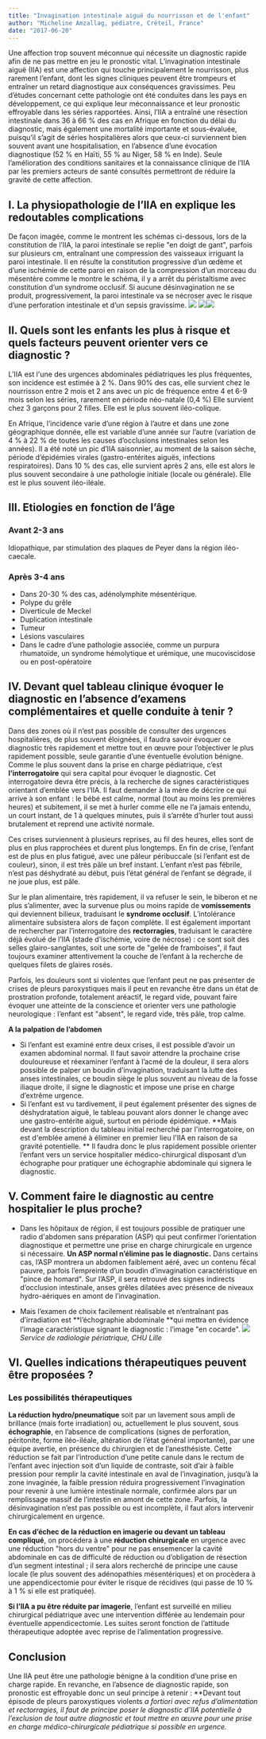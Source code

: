 ```yaml
---
title: "Invagination intestinale aiguë du nourrisson et de l'enfant"
author: "Micheline Amzallag, pédiatre, Créteil, France"
date: "2017-06-20"
---
```


Une affection trop souvent méconnue qui nécessite un diagnostic rapide afin de ne pas mettre en jeu le pronostic vital.
L’invagination intestinale aiguë (IIA) est une affection qui touche principalement le nourrisson, plus rarement l’enfant, dont les signes cliniques peuvent être trompeurs et entraîner un retard diagnostique aux conséquences gravissimes. 
Peu d’études concernant cette pathologie ont été conduites dans les pays en développement, ce qui explique leur méconnaissance et leur pronostic effroyable dans les séries rapportées. Ainsi, l’IIA a entraîné une résection intestinale dans 36 à 66 % des cas en Afrique en fonction du délai du diagnostic, mais également une mortalité importante et sous-évaluée, puisqu’il s’agit de séries hospitalières alors que ceux-ci surviennent bien souvent avant une hospitalisation, en l’absence d’une évocation diagnostique (52 % en Haïti, 55 % au Niger, 58 % en Inde).
Seule l’amélioration des conditions sanitaires et la connaissance clinique de l’IIA par les premiers acteurs de santé consultés permettront de réduire la gravité de cette affection.

## I. La physiopathologie de l’IIA en explique les redoutables complications 
De façon imagée, comme le montrent les schémas ci-dessous, lors de la constitution de l’IIA, la paroi intestinale se replie "en doigt de gant", parfois sur plusieurs cm, entraînant une compression des vaisseaux irriguant la paroi intestinale. Il en résulte la constitution progressive d’un œdème et d’une ischémie de cette paroi en raison de la compression d’un morceau du mésentère comme le montre le schéma, il y a arrêt du péristaltisme avec constitution d’un syndrome occlusif. Si aucune désinvagination ne se produit, progressivement, la paroi intestinale va se nécroser avec le risque d’une perforation intestinale et d’un sepsis gravissime.
![](iia-1772.v2-jpg.jpg)
![](iia-1773.jpg)![](iia-2_iia-2.jpg)

## II. Quels sont les enfants les plus à risque et quels facteurs peuvent orienter vers ce diagnostic ?
L’IIA est l'une des urgences abdominales pédiatriques les plus fréquentes, son incidence est estimée à 2 %.
Dans 90% des cas, elle survient chez le nourrisson entre 2 mois et 2 ans avec un pic de fréquence entre 4 et 6-9 mois selon les séries, rarement en période néo-natale (0,4 %)
Elle survient chez 3 garçons pour 2 filles.
Elle est le plus souvent iléo-colique.

En Afrique, l’incidence varie d’une région à l’autre et dans une zone géographique donnée, elle est variable d’une année sur l’autre (variation de 4 % à 22 % de toutes les causes d’occlusions intestinales selon les années). Il a été noté un pic d’IIA saisonnier, au moment de la saison sèche, période d’épidémies virales (gastro-entérites aiguës, infections respiratoires).
Dans 10 % des cas, elle survient après 2 ans, elle est alors le plus souvent secondaire à une pathologie initiale (locale ou générale).
Elle est le plus souvent iléo-iléale.

## III. Etiologies en fonction de l’âge
### Avant 2-3 ans 
Idiopathique, par stimulation des plaques de Peyer dans la région iléo-caecale.
### Après 3-4 ans 
- Dans 20-30 % des cas, adénolymphite mésentérique.  
- Polype du grêle
- Diverticule de Meckel
- Duplication intestinale
- Tumeur
- Lésions vasculaires
- Dans le cadre d’une pathologie associée, comme un purpura rhumatoïde, un syndrome hémolytique et urémique, une mucoviscidose ou en post-opératoire

## IV. Devant quel tableau clinique évoquer le diagnostic en l’absence d’examens complémentaires et quelle conduite à tenir ?
Dans des zones où il n’est pas possible de consulter des urgences hospitalières, de plus souvent éloignées, il faudra savoir évoquer ce diagnostic très rapidement et mettre tout en œuvre pour l’objectiver le plus rapidement possible, seule garantie d’une éventuelle évolution bénigne.
Comme le plus souvent dans la prise en charge pédiatrique, c’est **l’interrogatoire** qui sera capital pour évoquer le diagnostic. Cet interrogatoire devra être précis, à la recherche de signes caractéristiques orientant d’emblée vers l’IIA. Il faut demander à la mère de décrire ce qui arrive à son enfant : le bébé est calme, normal (tout au moins les premières heures) et subitement, il se met à hurler comme elle ne l’a jamais entendu, un court instant, de 1 à quelques minutes, puis il s’arrête d’hurler tout aussi brutalement et reprend une activité normale. 

Ces crises surviennent à plusieurs reprises, au fil des heures, elles sont de plus en plus rapprochées et durent plus longtemps. En fin de crise, l’enfant est de plus en plus fatigué, avec une pâleur péribuccale (si l’enfant est de couleur), sinon, il est très pâle un bref instant. L’enfant n’est pas fébrile, n’est pas déshydraté au début, puis l’état général de l’enfant se dégrade, il ne joue plus, est pâle.

Sur le plan alimentaire, très rapidement, il va refuser le sein, le biberon et ne plus s’alimenter, avec la survenue plus ou moins rapide de **vomissements** qui deviennent bilieux, traduisant le **syndrome occlusif**. L’intolérance alimentaire subsistera alors de façon complète.
Il est également important de rechercher par l’interrogatoire des **rectorragies**, traduisant le caractère déjà évolué de l’IIA (stade d’ischémie, voire de nécrose) : ce sont soit des selles glairo-sanglantes, soit une sorte de "gelée de framboises", il faut toujours examiner attentivement la couche de l’enfant à la recherche de quelques filets de glaires rosés.

Parfois, les douleurs sont si violentes que l’enfant peut ne pas présenter de crises de pleurs paroxystiques mais il peut en revanche être dans un état de prostration profonde, totalement aréactif, le regard vide, pouvant faire évoquer une atteinte de la conscience et orienter vers une pathologie neurologique : l’enfant est "absent", le regard vide, très pâle, trop calme.

**A la palpation de l’abdomen** 
- Si l’enfant est examiné entre deux crises, il est possible d’avoir un examen abdominal normal. Il faut savoir attendre la prochaine crise douloureuse et réexaminer l’enfant à l’acmé de la douleur, il sera alors possible de palper un boudin d’invagination, traduisant la lutte des anses intestinales, ce boudin siège le plus souvent au niveau de la fosse iliaque droite, il signe le diagnostic et impose une prise en charge d’extrême urgence.
- Si l’enfant est vu tardivement, il peut également présenter des signes de déshydratation aiguë, le tableau pouvant alors donner le change avec une gastro-entérite aiguë, surtout en période épidémique. 
**Mais devant la description du tableau initial recherché par l'interrogatoire, on est d'emblée amené à éliminer en premier lieu l'IIA en raison de sa gravité potentielle. **
Il faudra donc le plus rapidement possible orienter l’enfant vers un service hospitalier médico-chirurgical disposant d’un échographe pour pratiquer une échographie abdominale qui signera le diagnostic.

## V. Comment faire le diagnostic au centre hospitalier le plus proche?
- Dans les hôpitaux de région, il est toujours possible de pratiquer une radio d'abdomen sans préparation (ASP) qui peut confirmer l’orientation diagnostique et permettre une prise en charge chirurgicale en urgence si nécessaire.
**Un ASP normal n’élimine pas le diagnostic.**
Dans certains cas, l’ASP montrera un abdomen faiblement aéré, avec un contenu fécal pauvre, parfois l’empreinte d’un boudin d’invagination caractéristique en "pince de homard".
Sur l’ASP, il sera retrouvé des signes indirects d’occlusion intestinale, anses grêles dilatées avec présence de niveaux hydro-aériques en amont de l’invagination.

- Mais l’examen de choix facilement réalisable et n’entraînant pas d’irradiation est **l’échographie abdominale **qui mettra en évidence l’image caractéristique signant le diagnostic : l’image "en cocarde".
![](image001.png)
*Service de radiologie périatrique, CHU Lille*

## VI. Quelles indications thérapeutiques peuvent être proposées ?
### Les possibilités thérapeutiques 
 **La réduction hydro/pneumatique** soit par un lavement sous ampli de brillance (mais forte irradiation) ou, actuellement le plus souvent, sous **échographie**, en l’absence de complications (signes de perforation, péritonite, forme iléo-iléale, altération de l’état général importante), par une équipe avertie, en présence du chirurgien et de l’anesthésiste.
Cette réduction se fait par l’introduction d’une petite canule dans le rectum de l’enfant avec injection soit d’un liquide de contraste, soit d’air à faible pression pour remplir la cavité intestinale en aval de l’invagination, jusqu’à la zone invaginée, la faible pression réduira progressivement l’invagination pour revenir à une lumière intestinale normale, confirmée alors par un remplissage massif de l’intestin en amont de cette zone. Parfois, la désinvagination n’est pas possible ou est incomplète, il faut alors intervenir chirurgicalement en urgence.

**En cas d’échec de la réduction en imagerie ou devant un tableau compliqué**, on procédera à une **réduction chirurgicale** en urgence avec une réduction "hors du ventre" pour ne pas ensemencer la cavité abdominale en cas de difficulté de réduction ou d’obligation de résection d’un segment  intestinal ; il sera alors recherché de principe une cause locale (le plus souvent des adénopathies mésentériques) et on procèdera à une appendicectomie pour éviter le risque de récidives (qui passe de 10 % à 1 % si elle est pratiquée).

**Si l’IIA a pu être réduite par imagerie**, l’enfant est surveillé en milieu chirurgical pédiatrique avec une intervention différée au lendemain pour éventuelle appendicectomie.
Les suites seront fonction de l’attitude thérapeutique adoptée avec reprise de l’alimentation progressive.

## Conclusion 
Une IIA peut être une pathologie bénigne à la condition d’une prise en charge rapide. En revanche, en l’absence de diagnostic rapide, son pronostic est effroyable donc un seul principe à retenir :
**Devant tout épisode de pleurs paroxystiques violents *a fortiori *avec refus d’alimentation et rectorragies, il faut de principe poser le diagnostic d’IIA potentielle à l’exclusion de tout autre diagnostic et tout mettre en œuvre pour une prise en charge médico-chirurgicale pédiatrique si possible en urgence.**